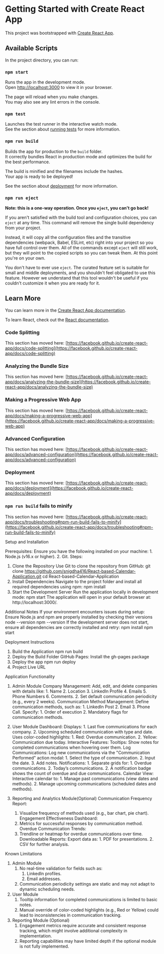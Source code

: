 # Getting Started with Create React App

This project was bootstrapped with [Create React App](https://github.com/facebook/create-react-app).

## Available Scripts

In the project directory, you can run:

### `npm start`

Runs the app in the development mode.\
Open [http://localhost:3000](http://localhost:3000) to view it in your browser.

The page will reload when you make changes.\
You may also see any lint errors in the console.

### `npm test`

Launches the test runner in the interactive watch mode.\
See the section about [running tests](https://facebook.github.io/create-react-app/docs/running-tests) for more information.

### `npm run build`

Builds the app for production to the `build` folder.\
It correctly bundles React in production mode and optimizes the build for the best performance.

The build is minified and the filenames include the hashes.\
Your app is ready to be deployed!

See the section about [deployment](https://facebook.github.io/create-react-app/docs/deployment) for more information.

### `npm run eject`

**Note: this is a one-way operation. Once you `eject`, you can't go back!**

If you aren't satisfied with the build tool and configuration choices, you can `eject` at any time. This command will remove the single build dependency from your project.

Instead, it will copy all the configuration files and the transitive dependencies (webpack, Babel, ESLint, etc) right into your project so you have full control over them. All of the commands except `eject` will still work, but they will point to the copied scripts so you can tweak them. At this point you're on your own.

You don't have to ever use `eject`. The curated feature set is suitable for small and middle deployments, and you shouldn't feel obligated to use this feature. However we understand that this tool wouldn't be useful if you couldn't customize it when you are ready for it.

## Learn More

You can learn more in the [Create React App documentation](https://facebook.github.io/create-react-app/docs/getting-started).

To learn React, check out the [React documentation](https://reactjs.org/).

### Code Splitting

This section has moved here: [https://facebook.github.io/create-react-app/docs/code-splitting](https://facebook.github.io/create-react-app/docs/code-splitting)

### Analyzing the Bundle Size

This section has moved here: [https://facebook.github.io/create-react-app/docs/analyzing-the-bundle-size](https://facebook.github.io/create-react-app/docs/analyzing-the-bundle-size)

### Making a Progressive Web App

This section has moved here: [https://facebook.github.io/create-react-app/docs/making-a-progressive-web-app](https://facebook.github.io/create-react-app/docs/making-a-progressive-web-app)

### Advanced Configuration

This section has moved here: [https://facebook.github.io/create-react-app/docs/advanced-configuration](https://facebook.github.io/create-react-app/docs/advanced-configuration)

### Deployment

This section has moved here: [https://facebook.github.io/create-react-app/docs/deployment](https://facebook.github.io/create-react-app/docs/deployment)

### `npm run build` fails to minify

This section has moved here: [https://facebook.github.io/create-react-app/docs/troubleshooting#npm-run-build-fails-to-minify](https://facebook.github.io/create-react-app/docs/troubleshooting#npm-run-build-fails-to-minify)





Setup and Installation

Prerequisites:
  Ensure you have the following installed on your machine:
     1. Node.js (v16.x or higher).
     2. Git.
Steps:
  1. Clone the Repository
     Use Git to clone the repository from GitHub:
        git clone https://github.com/snigdha416/React-based-Calendar-Application.git
        cd React-based-Calendar-Application
  2. Install Dependencies
     Navigate to the project folder and install all required dependencies using npm:
        npm install
  3. Start the Development Server
     Run the application locally in development mode:
        npm start
    The application will open in your default browser at:
        http://localhost:3000/.

Additional Notes
  If your environment encounters issues during setup:
    Ensure Node.js and npm are properly installed by checking their versions
       node --version
       npm --version
  If the development server does not start, ensure all dependencies are correctly installed and retry:
    npm install
    npm start



Deployment Instructions

1. Build the Application
      npm run build
2. Deploy the Build Folder
   GitHub Pages:
      Install the gh-pages package
3. Deploy the app
      npm run deploy
4. Project Live URL
   



Application Functionality

1. Admin Module
    Company Management:
     Add, edit, and delete companies with details like:
       1. Name
       2. Location
       3. LinkedIn Profile
       4. Emails
       5. Phone Numbers
       6. Comments.
       2. Set default communication periodicity (e.g., every 2 weeks).
    Communication Method Management:
       Define communication methods, such as:
         1. LinkedIn Post
         2. Email
         3. Phone Call.
       Specify: 
         1. Order of execution 
         2. Mandatory flags for communication methods.

2. User Module
    Dashboard: 
      Displays:
         1. Last five communications for each company.
         2. Upcoming scheduled communication with type and date.
      Uses color-coded highlights:
         1. Red: Overdue communication.
         2. Yellow: Communication due today.
    Interactive Features:
       Tooltips: Show notes for completed communications when hovering over them.
       Log Communications: Log new communications via the "Communication Performed" action modal:
           1. Select the type of communication.
           2. Input the date.
           3. Add notes.
    Notifications:
       1. Separate grids for:
           1. Overdue communications.
           2. Today’s communications.
       2. A notification badge shows the count of overdue and due communications.
    Calendar View:
       Interactive calendar to:
         1. Manage past communications (view dates and methods).
         2. Manage upcoming communications (scheduled dates and methods).

3. Reporting and Analytics Module(Optional)
    Communication Frequency Report:
      1. Visualize frequency of methods used (e.g., bar chart, pie chart).
    Engagement Effectiveness Dashboard:
      1. Metrics for successful responses by communication method.
    Overdue Communication Trends:
      1. Trendline or heatmap for overdue communications over time.
    Downloadable Reports:
      Export data as:
        1. PDF for presentations.
        2. CSV for further analysis.


Known Limitations

1. Admin Module
   1. No real-time validation for fields such as:
      1. LinkedIn profiles.
      2. Email addresses.
   2. Communication periodicity settings are static and may not adapt to dynamic scheduling needs.
2. User Module
   1. Tooltip information for completed communications is limited to basic notes.
   2. Manual override of color-coded highlights (e.g., Red or Yellow) could lead to inconsistencies in communication tracking.
3. Reporting Module (Optional)
   1. Engagement metrics require accurate and consistent response tracking, which might involve additional complexity in implementation.
   2. Reporting capabilities may have limited depth if the optional module is not fully implemented.

